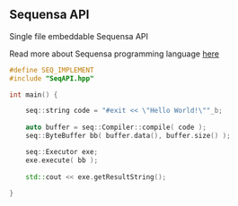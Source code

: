 ## Sequensa API
Single file embeddable Sequensa API 

Read more about Sequensa programming language [here](http://darktree.net/projects/sequensa/)

```C++
#define SEQ_IMPLEMENT
#include "SeqAPI.hpp"

int main() {

	seq::string code = "#exit << \"Hello World!\""_b;
	
	auto buffer = seq::Compiler::compile( code );
	seq::ByteBuffer bb( buffer.data(), buffer.size() );

	seq::Executor exe;
	exe.execute( bb );
	
	std::cout << exe.getResultString();
	
}
```